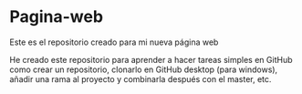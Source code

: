 # Pagina-web
Este es el repositorio creado para mi nueva página web

He creado este repositorio para aprender a hacer tareas simples en GitHub como crear un repositorio, clonarlo en GitHub desktop (para windows), añadir una rama al proyecto y combinarla después con el master, etc.


